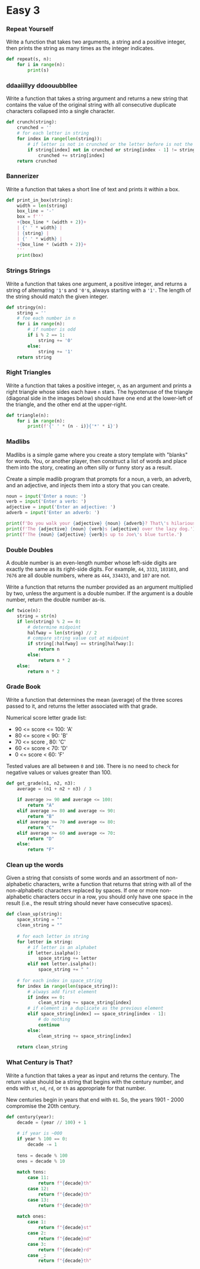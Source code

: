 # Easy 3

### Repeat Yourself

Write a function that takes two arguments, a string and a positive integer, then prints the string as many times as the integer indicates.

```python
def repeat(s, n):
    for i in range(n):
        print(s)
```

### ddaaiillyy ddoouubbllee

Write a function that takes a string argument and returns a new string that contains the value of the original string with all consecutive duplicate characters collapsed into a single character.

```python
def crunch(string):
    crunched = ''
    # for each letter in string
    for index in range(len(string)):
        # if letter is not in crunched or the letter before is not the same
        if string[index] not in crunched or string[index - 1] != string[index]:
            crunched += string[index]
    return crunched
```

### Bannerizer

Write a function that takes a short line of text and prints it within a box.

```python
def print_in_box(string):
    width = len(string)
    box_line = '-'
    box = f'''
    +{box_line * (width + 2)}+
    | {' ' * width} |
    | {string} |
    | {' ' * width} |
    +{box_line * (width + 2)}+
    '''
    print(box)
```

### Strings Strings

Write a function that takes one argument, a positive integer, and returns a string of alternating `'1'`s and `'0'`s, always starting with a `'1'`. The length of the string should match the given integer.

```python
def stringy(n):
    string = ''
    # foe each number in n
    for i in range(n):
        # if number is odd
        if i % 2 == 1:
            string += '0'
        else:
            string += '1'
    return string
```

### Right Triangles

Write a function that takes a positive integer, `n`, as an argument and prints a right triangle whose sides each have `n` stars. The hypotenuse of the triangle (diagonal side in the images below) should have one end at the lower-left of the triangle, and the other end at the upper-right.

```python
def triangle(n):
    for i in range(n):
        print(f'{' ' * (n - i)}{'*' * i}')
```

### Madlibs

Madlibs is a simple game where you create a story template with "blanks" for words. You, or another player, then construct a list of words and place them into the story, creating an often silly or funny story as a result.

Create a simple madlib program that prompts for a noun, a verb, an adverb, and an adjective, and injects them into a story that you can create.

```python
noun = input('Enter a noun: ')
verb = input('Enter a verb: ')
adjective = input('Enter an adjective: ')
adverb = input('Enter an adverb: ')

print(f'Do you walk your {adjective} {noun} {adverb}? That\'s hilarious!')
print(f'The {adjective} {noun} {verb}s {adjective} over the lazy dog.')
print(f'The {noun} {adjective} {verb}s up to Joe\'s blue turtle.')
```

### Double Doubles

A double number is an even-length number whose left-side digits are exactly the same as its right-side digits. For example, `44`, `3333`, `103103`, and `7676` are all double numbers, where as `444`, `334433`, and `107` are not.

Write a function that returns the number provided as an argument multiplied by two, unless the argument is a double number. If the argument is a double number, return the double number as-is.

```python
def twice(n):
    string = str(n)
    if len(string) % 2 == 0:
        # determine midpoint
        halfway = len(string) // 2
        # compare string value cut at midpoint
        if string[:halfway] == string[halfway:]:
            return n
        else:
            return n * 2
    else:
        return n * 2
```

### Grade Book

Write a function that determines the mean (average) of the three scores passed to it, and returns the letter associated with that grade.

Numerical score letter grade list:

- 90 <= score <= 100: 'A'
- 80 <= score < 90: 'B'
- 70 <= score , 80: 'C'
- 60 <= score < 70: 'D'
- 0 <= score < 60: 'F'

Tested values are all between `0` and `100`. There is no need to check for negative values or values greater than 100.

```python
def get_grade(n1, n2, n3):
    average = (n1 + n2 + n3) / 3
    
    if average >= 90 and average <= 100:
        return "A"
    elif average >= 80 and average <= 90:
        return "B"
    elif average >= 70 and average <= 80:
        return "C"
    elif average >= 60 and average <= 70:
        return "D"
    else:
        return "F"
```



### Clean up the words

Given a string that consists of some words and an assortment of non-alphabetic characters, write a function that returns that string with all of the non-alphabetic characters replaced by spaces. If one or more non-alphabetic characters occur in a row, you should only have one space in the result (i.e., the result string should never have consecutive spaces).

```python
def clean_up(string):
    space_string = ""
    clean_string = ""
    
    # for each letter in string
    for letter in string:
        # if letter is an alphabet
        if letter.isalpha():
            space_string += letter
        elif not letter.isalpha():
            space_string += " "
    
    # for each index in space_string
    for index in range(len(space_string)):
        # always add first element
        if index == 0:
            clean_string += space_string[index]
        # if element is a duplicate as the previous element
        elif space_string[index] == space_string[index - 1]:
            # do nothing
            continue
        else:
            clean_string += space_string[index]
    
    return clean_string
```

### What Century is That?

Write a function that takes a year as input and returns the century. The return value should be a string that begins with the century number, and ends with `st`, `nd`, `rd`, or `th` as appropriate for that number.

New centuries begin in years that end with `01`. So, the years 1901 - 2000 compromise the 20th century.

```python
def century(year):
    decade = (year // 100) + 1
    
    # if year is ~000
    if year % 100 == 0:
        decade -= 1
        
    tens = decade % 100    
    ones = decade % 10
    
    match tens:
        case 11:
            return f"{decade}th"
        case 12:
            return f"{decade}th"
        case 13:
            return f"{decade}th"
    
    match ones:
        case 1:
            return f"{decade}st"
        case 2:
            return f"{decade}nd"
        case 3:
            return f"{decade}rd"
        case _:
            return f"{decade}th"
```

